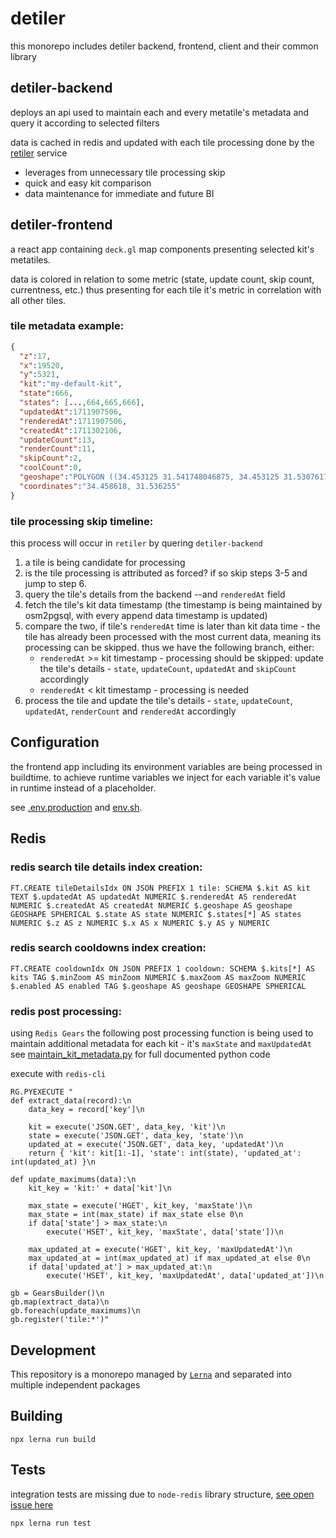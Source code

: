# detiler

this monorepo includes detiler backend, frontend, client and their common library

## detiler-backend
deploys an api used to maintain each and every metatile's metadata and query it according to selected filters

data is cached in redis and updated with each tile processing done by the [retiler](https://github.com/MapColonies/retiler) service

- leverages from unnecessary tile processing skip
- quick and easy kit comparison
- data maintenance for immediate and future BI

## detiler-frontend
a react app containing `deck.gl` map components presenting selected kit's metatiles.

data is colored in relation to some metric (state, update count, skip count, currentness, etc.) thus presenting for each tile it's metric in correlation with all other tiles.

### tile metadata example:
```json
{
  "z":17,
  "x":19520,
  "y":5321,
  "kit":"my-default-kit",
  "state":666,
  "states": [...,664,665,666],
  "updatedAt":1711907506,
  "renderedAt":1711907506,
  "createdAt":1711302106,
  "updateCount":13,
  "renderCount":11,
  "skipCount":2,
  "coolCount":0,
  "geoshape":"POLYGON ((34.453125 31.541748046875, 34.453125 31.53076171875, 34.464111328125 31.53076171875, 34.464111328125 31.541748046875, 34.453125 31.541748046875))",
  "coordinates":"34.458618, 31.536255"
}
```

### tile processing skip timeline:
this process will occur in `retiler` by quering `detiler-backend`

1. a tile is being candidate for processing
2. is the tile processing is attributed as forced? if so skip steps 3-5 and jump to step 6.
3. query the tile's details from the backend --and `renderedAt` field
4. fetch the tile's kit data timestamp (the timestamp is being maintained by osm2pgsql, with every append data timestamp is updated)
5. compare the two, if tile's `renderedAt` time is later than kit data time - the tile has already been processed with the most current data, meaning its processing can be skipped. thus we have the following branch, either:
    - `renderedAt` >= kit timestamp - processing should be skipped: update the tile's details - `state`, `updateCount`, `updatedAt` and `skipCount` accordingly
    - `renderedAt` < kit timestamp - processing is needed
6. process the tile and update the tile's details - `state`, `updateCount`, `updatedAt`, `renderCount` and `renderedAt` accordingly

## Configuration
the frontend app including its environment variables are being processed in buildtime.
to achieve runtime variables we inject for each variable it's value in runtime instead of a placeholder.

see [.env.production](/packages/frontend/config/.env.production) and [env.sh](/packages/frontend/env.sh).

## Redis
### redis search tile details index creation:
```
FT.CREATE tileDetailsIdx ON JSON PREFIX 1 tile: SCHEMA $.kit AS kit TEXT $.updatedAt AS updatedAt NUMERIC $.renderedAt AS renderedAt NUMERIC $.createdAt AS createdAt NUMERIC $.geoshape AS geoshape GEOSHAPE SPHERICAL $.state AS state NUMERIC $.states[*] AS states NUMERIC $.z AS z NUMERIC $.x AS x NUMERIC $.y AS y NUMERIC
```

### redis search cooldowns index creation:
```
FT.CREATE cooldownIdx ON JSON PREFIX 1 cooldown: SCHEMA $.kits[*] AS kits TAG $.minZoom AS minZoom NUMERIC $.maxZoom AS maxZoom NUMERIC $.enabled AS enabled TAG $.geoshape AS geoshape GEOSHAPE SPHERICAL
```

### redis post processing:
using `Redis Gears` the following post processing function is being used to maintain additional metadata for each kit - it's `maxState` and `maxUpdatedAt` see [maintain_kit_metadata.py](/packages/backend/gears/maintain_kit_metadata.py) for full documented python code

execute with `redis-cli`
```
RG.PYEXECUTE "
def extract_data(record):\n
    data_key = record['key']\n

    kit = execute('JSON.GET', data_key, 'kit')\n
    state = execute('JSON.GET', data_key, 'state')\n
    updated_at = execute('JSON.GET', data_key, 'updatedAt')\n
    return { 'kit': kit[1:-1], 'state': int(state), 'updated_at': int(updated_at) }\n

def update_maximums(data):\n
    kit_key = 'kit:' + data['kit']\n

    max_state = execute('HGET', kit_key, 'maxState')\n
    max_state = int(max_state) if max_state else 0\n
    if data['state'] > max_state:\n
        execute('HSET', kit_key, 'maxState', data['state'])\n

    max_updated_at = execute('HGET', kit_key, 'maxUpdatedAt')\n
    max_updated_at = int(max_updated_at) if max_updated_at else 0\n
    if data['updated_at'] > max_updated_at:\n
        execute('HSET', kit_key, 'maxUpdatedAt', data['updated_at'])\n

gb = GearsBuilder()\n
gb.map(extract_data)\n
gb.foreach(update_maximums)\n
gb.register('tile:*')"
```

## Development
This repository is a monorepo managed by [`Lerna`](https://lerna.js.org/) and separated into multiple independent packages

## Building
```
npx lerna run build
```

## Tests
integration tests are missing due to `node-redis` library structure, [see open issue here](https://github.com/redis/node-redis/issues/2546)
```
npx lerna run test
```
